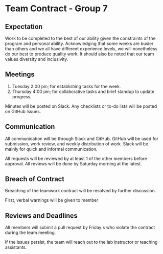 # Team Contract - Group 7

## Expectation

Work to be completed to the best of our ability given the constraints of the program and personal ability. Acknowledging that some weeks are busier than others and we all have different experience levels, we will nonetheless do our best to produce quality work. It should also be noted that our team values diversity and inclusivity.

## Meetings

1. Tuesday 2:00 pm; for establishing tasks for the week.
2. Thursday 4:00 pm; for collaborative tasks and brief standup to update progress.

Minutes will be posted on Slack. Any checklists or to-do lists will be posted on GitHub Issues.

## Communication

All communication will be through Slack and GitHub. GitHub will be used for submission, work review, and weekly distribution of work. Slack will be mainly for quick and informal communication.

All requests will be reviewed by at least 1 of the other members before approval. All reviews will be done by Saturday morning at the latest.

## Breach of Contract

Breaching of the teamwork contract will be resolved by further discussion.


First, verbal warnings will be given to member

## Reviews and Deadlines

All members will submit a pull request by Friday s who violate the contract during the team meeting.

If the issues persist, the team will reach out to the lab instructor or teaching assistants.



